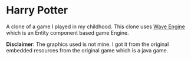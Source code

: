 # Harry Potter
A clone of a game I played in my childhood.
This clone uses [Wave Engine](https://waveengine.net/) which is an Entity component based game Engine.

**Disclaimer**: The graphics used is not mine. I got it from the original embedded resources from the original game which is a java game.
